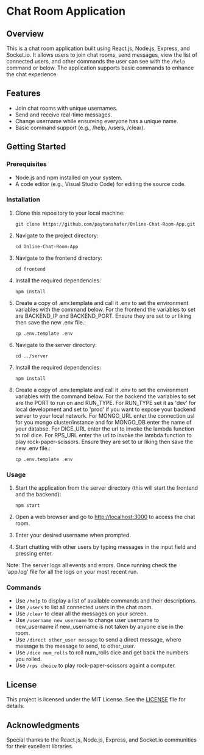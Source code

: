 # Chat Room Application

## Overview
This is a chat room application built using React.js, Node.js, Express, and Socket.io. It allows users to join chat rooms, send messages, view the list of connected users, and other commands the user can see with the `/help` command or below. The application supports basic commands to enhance the chat experience.

## Features
- Join chat rooms with unique usernames.
- Send and receive real-time messages.
- Change username while ensureing everyone has a unique name.
- Basic command support (e.g., /help, /users, /clear).

## Getting Started

### Prerequisites
- Node.js and npm installed on your system.
- A code editor (e.g., Visual Studio Code) for editing the source code.

### Installation
1. Clone this repository to your local machine:

   ```
   git clone https://github.com/paytonshafer/Online-Chat-Room-App.git
   ```

2. Navigate to the project directory:

   ```
   cd Online-Chat-Room-App
   ```

3. Navigate to the frontend directory:

   ```
   cd frontend
   ```

4. Install the required dependencies:

   ```
   npm install
   ```

5. Create a copy of .env.template and call it .env to set the environment variables with the command below. For the frontend the variables to set are BACKEND_IP and BACKEND_PORT. Ensure they are set to ur liking then save the new .env file.:

   ```
   cp .env.template .env
   ```

6. Navigate to the server directory:

   ```
   cd ../server
   ```

6. Install the required dependencies:

   ```
   npm install
   ```

8. Create a copy of .env.template and call it .env to set the environment variables with the command below. For the backend the variables to set are the PORT to run on and RUN_TYPE. For RUN_TYPE set it as 'dev' for local development and set to 'prod' if you want to expose your backend server to your local network. For MONGO_URL enter the connection usl for you mongo cluster/instance and for MONGO_DB enter the name of your databse. For DICE_URL enter the url to invoke the lambda function to roll dice. For RPS_URL enter the url to invoke the lambda function to play rock-paper-scissors. Ensure they are set to ur liking then save the new .env file.:

   ```
   cp .env.template .env
   ```

### Usage

1. Start the application from the server directory (this will start the frontend and the backend):

   ```
   npm start
   ```

2. Open a web browser and go to [http://localhost:3000](http://localhost:3000) to access the chat room.

3. Enter your desired username when prompted.

4. Start chatting with other users by typing messages in the input field and pressing enter.

Note: The server logs all events and errors. Once running check the 'app.log' file for all the logs on your most recent run.

### Commands
- Use `/help` to display a list of available commands and their descriptions.
- Use `/users` to list all connected users in the chat room.
- Use `/clear` to clear all the messages on your screen.
- Use `/username new_username` to change user username to new_username if new_username is not taken by anyone else in the room.
- Use `/direct other_user message` to send a direct message, where message is the message to send, to other_user.
- Use `/dice num_rolls` to roll num_rolls dice and get back the numbers you rolled.
- Use `/rps choice` to play rock-paper-scissors againt a computer.

## License
This project is licensed under the MIT License. See the [LICENSE](LICENSE) file for details.

## Acknowledgments
Special thanks to the React.js, Node.js, Express, and Socket.io communities for their excellent libraries.